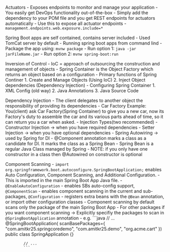 Actuators
	- Exposes endpoints to monitor and manage your application
	- You easily get DevOps functionality out-of-the-box
	- Simply add the dependency to your POM file and you get REST endpoints for actuators automatically
	- Use this to expose all actuator endpoints
		- `management.endpoints.web.exposure.include=*`

Spring Boot apps are self contained, contains server included
	- Used TomCat server by default
	- Running spring boot apps from command lind
		- Package the app using: `mvnw package`
		- Run option 1: `java -jar jarFileName.jar`
		- Run option 2: `mvnw spring-boot:run`
	
Inversion of Control
	- IoC = approach of outsourcing the construction and management of objects
	- Spring Container is the Object Factory which returns an object based on a configuration
	- Primary functions of Spring Continer
		1. Create and Manage Objects (Using IoC)
		2. Inject Object dependencies (Dependency Injection)
	- Configuring Spring Container
		1. XML Config (old way)
		2. Java Annotations 
		3. Java Source Code
		
Dependency Injection
	- The client delegates to another object the responsibility of providing its dependencies
	- Car Factory Example: You(client) ask Car Factory(Spring Container) to give you a new car, now its Factory's duty to assemble the car and its various parts ahead of time, so it can return you a car when asked. 
	- Injection Types(two recommended)
		- Constructor Injection -> when you have required dependencies
		- Setter Injection -> when you have optional dependencies
	- Spring Autowiring -> used by Spring for DI
	- @Component annotation marks a class as a candidate for DI. It marks the class as a Spring Bean
		- Spring Bean is a regular Java Class managed by Spring
	- NOTE: if you only have one constructor in a class then @Autowired on constructor is optional
	
	
Component Scanning 
	- `import org.springframework.boot.autoconfigure.SpringBootApplication;` enables Auto Configuration, Component Scanning, and Additional Configuration. 
	- This is imported in the main Spring Boot App Java file.
	- `@EnableAutoConfiguration` - enables SBs auto-config support, `@ComponentScan` - enables component scanning in the current and sub-packages, `@Configuration` - registers extra beans with the `@Bean` annotation, or import other configuration classes
	- Component scanning by default scans only the package of the main Spring Boot App
		- For other packages if you want component scanning -> Explicitly specifiy the packages to scan in `@SpringBootApplication` annotation
		- e.g. 
			```java
			// ...
			@SpringBootApplication(
				scanBasePackages={
									"com.amitkr25.springcoredemo", 
									"com.amitkr25.demo", 
									"org.acme.cart"
								})
			public class SpringApplication {}

			// ...
			```



		